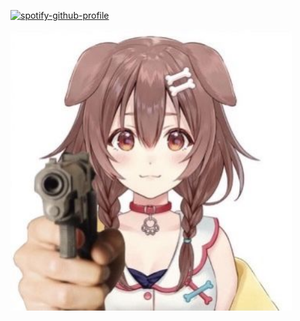 [![spotify-github-profile](https://spotify-github-profile.kittinanx.com/api/view?uid=d2fg2ca2su9wkpbzk5ahlmqu8&cover_image=true&theme=novatorem&show_offline=true&background_color=121212&interchange=false&bar_color=53b14f&bar_color_cover=true)](https://spotify-github-profile.kittinanx.com/api/view?uid=d2fg2ca2su9wkpbzk5ahlmqu8&redirect=true)

<img align="center" alt="meme" src="/img/korone.jpg" width="450" />

